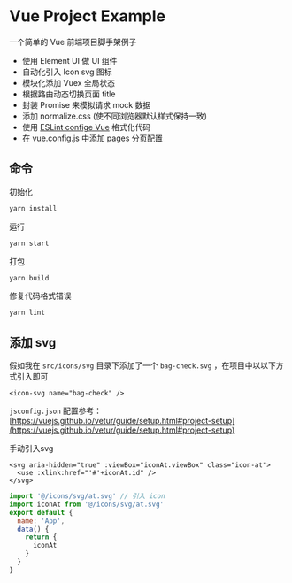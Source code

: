# Vue Project Example

一个简单的 Vue 前端项目脚手架例子

- 使用 Element UI 做 UI 组件
- 自动化引入 Icon svg 图标
- 模块化添加 Vuex 全局状态
- 根据路由动态切换页面 title
- 封装 Promise 来模拟请求 mock 数据
- 添加 normalize.css (使不同浏览器默认样式保持一致)
- 使用 [ESLint confige Vue](https://github.com/vuejs/eslint-config-vue) 格式化代码
- 在 vue.config.js 中添加 pages 分页配置

## 命令

初始化

```sh
yarn install
```

运行

```sh
yarn start
```

打包

```sh
yarn build
```

修复代码格式错误

```sh
yarn lint
```

## 添加 svg

假如我在 `src/icons/svg` 目录下添加了一个 `bag-check.svg` ，在项目中以以下方式引入即可

```vue
<icon-svg name="bag-check" />
```

`jsconfig.json` 配置参考：[https://vuejs.github.io/vetur/guide/setup.html#project-setup](https://vuejs.github.io/vetur/guide/setup.html#project-setup)

手动引入svg

```vue
<svg aria-hidden="true" :viewBox="iconAt.viewBox" class="icon-at">
  <use :xlink:href="'#'+iconAt.id" />
</svg>
```

```js
import '@/icons/svg/at.svg' // 引入 icon
import iconAt from '@/icons/svg/at.svg'
export default {
  name: 'App',
  data() {
    return {
      iconAt
    }
  }
}
```
